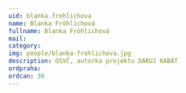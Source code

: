 ```yaml
---
uid: blanka.frohlichova
name: Blanka Fröhlichová
fullname: Blanka Fröhlichová
mail: 
category: 
img: people/blanka-frohlichova.jpg
description: OSVČ, autorka projektu DARUJ KABÁT
ordpraha: 
ordcan: 36
---
```




